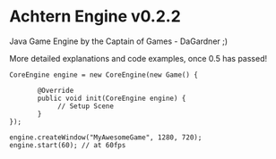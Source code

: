 # Achtern Engine v0.2.2

Java Game Engine by the Captain of Games - DaGardner ;)

More detailed explanations and code examples, once 0.5 has passed!


    CoreEngine engine = new CoreEngine(new Game() {

           @Override
           public void init(CoreEngine engine) {
                // Setup Scene
           }
    });

    engine.createWindow("MyAwesomeGame", 1280, 720);
    engine.start(60); // at 60fps